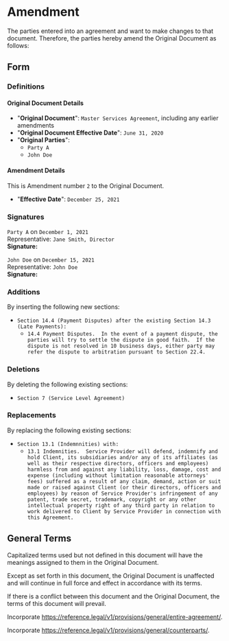# Amendment

The parties entered into an agreement and want to make changes to that document.  Therefore, the parties hereby amend the Original Document as follows:

## Form

### Definitions

#### Original Document Details

* "**Original Document**": `Master Services Agreement`, including any earlier amendments
* "**Original Document Effective Date**": `June 31, 2020`
* "**Original Parties**":
  * `Party A`
  * `John Doe`

#### Amendment Details

This is Amendment number `2` to the Original Document.

* "**Effective Date**": `December 25, 2021`

### Signatures

`Party A` on `December 1, 2021`  
Representative: `Jane Smith, Director`  
**Signature:**

`John Doe` on `December 15, 2021`  
Representative: `John Doe`  
**Signature:**

### Additions

By inserting the following new sections:

* `Section 14.4 (Payment Disputes) after the existing Section 14.3 (Late Payments):`
  * `14.4 Payment Disputes.  In the event of a payment dispute, the parties will try to settle the dispute in good faith.  If the dispute is not resolved in 10 business days, either party may refer the dispute to arbitration pursuant to Section 22.4.`

### Deletions

By deleting the following existing sections:

* `Section 7 (Service Level Agreement)`

### Replacements

By replacing the following existing sections:

* `Section 13.1 (Indemnnities) with:`
  * `13.1 Indemnities.  Service Provider will defend, indemnify and hold Client, its subsidiaries and/or any of its affiliates (as well as their respective directors, officers and employees) harmless from and against any liability, loss, damage, cost and expense (including without limitation reasonable attorneys' fees) suffered as a result of any claim, demand, action or suit made or raised against Client (or their directors, officers and employees) by reason of Service Provider's infringement of any patent, trade secret, trademark, copyright or any other intellectual property right of any third party in relation to work delivered to Client by Service Provider in connection with this Agreement.`

## General Terms

Capitalized terms used but not defined in this document will have the meanings assigned to them in the Original Document.

Except as set forth in this document, the Original Document is unaffected and will continue in full force and effect in accordance with its terms.

If there is a conflict between this document and the Original Document, the terms of this document will prevail.

Incorporate <https://reference.legal/v1/provisions/general/entire-agreement/>.

Incorporate <https://reference.legal/v1/provisions/general/counterparts/>.

